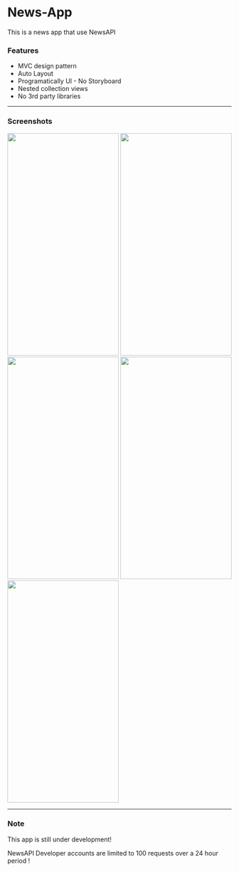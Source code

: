 # News-App

This is a news app that use NewsAPI 

### Features

- MVC design pattern
- Auto Layout
- Programatically UI - No Storyboard
- Nested collection views
- No 3rd party libraries

<hr>

### Screenshots
<img src="https://user-images.githubusercontent.com/76944306/148680294-aa0b6755-46ee-4e4d-a422-74b210f2a701.png" data-canonical-src="" width="250" height="500" /> <img src="https://user-images.githubusercontent.com/76944306/148680378-d2e144b9-a3a3-4535-824d-bd87d5c840d6.png" data-canonical-src="" width="250" height="500" /> 
<img src="https://user-images.githubusercontent.com/76944306/148807574-4c583edc-21fd-4754-9742-2bddc3202eb8.png" data-canonical-src="" width="250" height="500" />
<img src="https://user-images.githubusercontent.com/76944306/148680380-22b9ee2d-ec14-40a9-b256-511348fe310d.png" data-canonical-src="" width="250" height="500" /> 
<img src="https://user-images.githubusercontent.com/76944306/148680382-665881d1-a7ef-4fe1-8057-5b7455bacd63.png" data-canonical-src="" width="250" height="500" /> 
<hr>

### Note

This app is still under development!

NewsAPI Developer accounts are limited to 100 requests over a 24 hour period !

